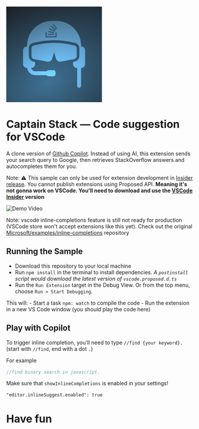 ![Captain Stack](./logo.svg)

# Captain Stack — Code suggestion for VSCode

A clone version of [Github Copilot](https://copilot.github.com/). Instead of using AI, this extension sends your search query to Google, then retrieves StackOverflow answers and autocompletes them for you.

Note: ⚠️ This sample can only be used for extension development in [Insider release](https://code.visualstudio.com/insiders/). You cannot publish extensions using Proposed API. **Meaning it's not gonna work on VSCode. You'll need to download and use the [VSCode Insider](https://code.visualstudio.com/insiders/) version**

![Demo Video](./demo.gif)

Note: vscode inline-completions feature is still not ready for production (VSCode store won't accept extensions like this yet). Check out the original [Microsoft/examples/inline-completions](https://github.com/microsoft/vscode-extension-samples/tree/main/inline-completions) repository


## Running the Sample

- Download this repository to your local machine
- Run `npm install` in the terminal to install dependencies. _A `postinstall` script would download the latest version of `vscode.proposed.d.ts`_
- Run the `Run Extension` target in the Debug View. Or from the top menu, choose `Run > Start Debugging`.

This will:
	- Start a task `npm: watch` to compile the code
	- Run the extension in a new VS Code window (you should play the code here)

## Play with Copilot

To trigger inline completion, you'll need to type `//find {your keyword}.` (start with `//find`, end with a dot `.`)

For example
```js
//find binary search in javascript.
```

Make sure that `showInlineCompletions` is enabled in your settings!
```
"editor.inlineSuggest.enabled": true
```

# Have fun